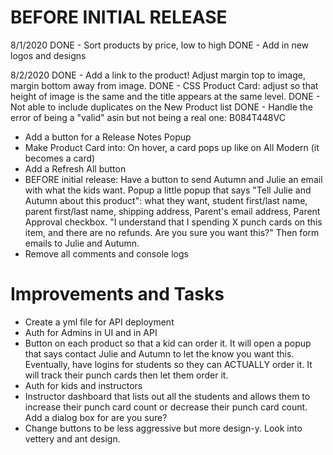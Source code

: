 # BEFORE INITIAL RELEASE

8/1/2020
DONE - Sort products by price, low to high
DONE - Add in new logos and designs

8/2/2020
DONE - Add a link to the product! Adjust margin top to image, margin bottom away from image.
DONE - CSS Product Card: adjust so that height of image is the same and the title appears at the same level.
DONE - Not able to include duplicates on the New Product list
DONE - Handle the error of being a "valid" asin but not being a real one: B084T448VC

- Add a button for a Release Notes Popup
- Make Product Card into: On hover, a card pops up like on All Modern (it becomes a card)
- Add a Refresh All button
- BEFORE initial release: Have a button to send Autumn and Julie an email with what the kids want. Popup a little popup that says "Tell Julie and Autumn about this product": what they want, student first/last name, parent first/last name, shipping address, Parent's email address, Parent Approval checkbox. "I understand that I spending X punch cards on this item, and there are no refunds. Are you sure you want this?" Then form emails to Julie and Autumn.
- Remove all comments and console logs

# Improvements and Tasks

- Create a yml file for API deployment
- Auth for Admins in UI and in API
- Button on each product so that a kid can order it. It will open a popup that says contact Julie and Autumn to let the know you want this. Eventually, have logins for students so they can ACTUALLY order it. It will track their punch cards then let them order it.
- Auth for kids and instructors
- Instructor dashboard that lists out all the students and allows them to increase their punch card count or decrease their punch card count. Add a dialog box for are you sure?
- Change buttons to be less aggressive but more design-y. Look into vettery and ant design.
